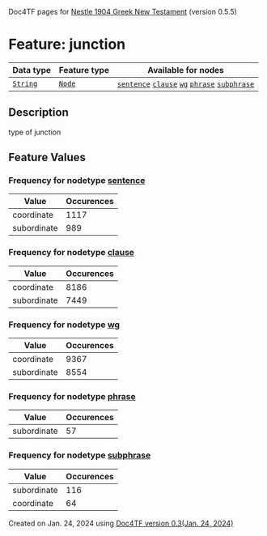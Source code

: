 Doc4TF pages for [Nestle 1904 Greek New Testament](https://github.com/saulocantanhede/tfgreek2/tree/master/tf) (version 0.5.5)
# Feature: junction
Data type|Feature type|Available for nodes
---|---|---
[`String`](featurebydatatype.md#string)|[`Node`](featurebytype.md#node)| [`sentence`](featurebynodetype.md#sentence)  [`clause`](featurebynodetype.md#clause)  [`wg`](featurebynodetype.md#wg)  [`phrase`](featurebynodetype.md#phrase)  [`subphrase`](featurebynodetype.md#subphrase) 
## Description
type of junction
## Feature Values
### Frequency for nodetype [sentence](featurebynodetype.md#sentence)
Value|Occurences
---|---
coordinate|1117
subordinate|989
### Frequency for nodetype [clause](featurebynodetype.md#clause)
Value|Occurences
---|---
coordinate|8186
subordinate|7449
### Frequency for nodetype [wg](featurebynodetype.md#wg)
Value|Occurences
---|---
coordinate|9367
subordinate|8554
### Frequency for nodetype [phrase](featurebynodetype.md#phrase)
Value|Occurences
---|---
subordinate|57
### Frequency for nodetype [subphrase](featurebynodetype.md#subphrase)
Value|Occurences
---|---
subordinate|116
coordinate|64
 

Created on Jan. 24, 2024 using [Doc4TF  version 0.3(Jan. 24, 2024)](https://github.com/tonyjurg/Doc4TF) 